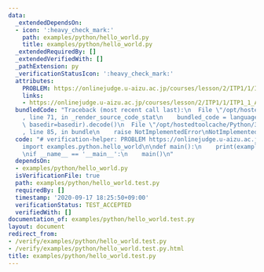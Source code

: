 ```yaml
---
data:
  _extendedDependsOn:
  - icon: ':heavy_check_mark:'
    path: examples/python/hello_world.py
    title: examples/python/hello_world.py
  _extendedRequiredBy: []
  _extendedVerifiedWith: []
  _pathExtension: py
  _verificationStatusIcon: ':heavy_check_mark:'
  attributes:
    PROBLEM: https://onlinejudge.u-aizu.ac.jp/courses/lesson/2/ITP1/1/ITP1_1_A
    links:
    - https://onlinejudge.u-aizu.ac.jp/courses/lesson/2/ITP1/1/ITP1_1_A
  bundledCode: "Traceback (most recent call last):\n  File \"/opt/hostedtoolcache/Python/3.8.5/x64/lib/python3.8/site-packages/onlinejudge_verify/documentation/build.py\"\
    , line 71, in _render_source_code_stat\n    bundled_code = language.bundle(stat.path,\
    \ basedir=basedir).decode()\n  File \"/opt/hostedtoolcache/Python/3.8.5/x64/lib/python3.8/site-packages/onlinejudge_verify/languages/python.py\"\
    , line 85, in bundle\n    raise NotImplementedError\nNotImplementedError\n"
  code: "# verification-helper: PROBLEM https://onlinejudge.u-aizu.ac.jp/courses/lesson/2/ITP1/1/ITP1_1_A\n\
    import examples.python.hello_world\n\ndef main():\n    print(examples.python.hello_world.get_hello_world())\n\
    \nif __name__ == '__main__':\n    main()\n"
  dependsOn:
  - examples/python/hello_world.py
  isVerificationFile: true
  path: examples/python/hello_world.test.py
  requiredBy: []
  timestamp: '2020-09-17 18:25:50+09:00'
  verificationStatus: TEST_ACCEPTED
  verifiedWith: []
documentation_of: examples/python/hello_world.test.py
layout: document
redirect_from:
- /verify/examples/python/hello_world.test.py
- /verify/examples/python/hello_world.test.py.html
title: examples/python/hello_world.test.py
---
```

